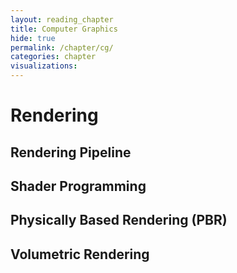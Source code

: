 ```yaml
---
layout: reading_chapter
title: Computer Graphics
hide: true
permalink: /chapter/cg/
categories: chapter
visualizations:
---
```


# Rendering

## Rendering Pipeline

## Shader Programming

## Physically Based Rendering (PBR)

## Volumetric Rendering